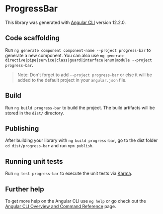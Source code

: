 # ProgressBar

This library was generated with [Angular CLI](https://github.com/angular/angular-cli) version 12.2.0.

## Code scaffolding

Run `ng generate component component-name --project progress-bar` to generate a new component. You can also use `ng generate directive|pipe|service|class|guard|interface|enum|module --project progress-bar`.
> Note: Don't forget to add `--project progress-bar` or else it will be added to the default project in your `angular.json` file. 

## Build

Run `ng build progress-bar` to build the project. The build artifacts will be stored in the `dist/` directory.

## Publishing

After building your library with `ng build progress-bar`, go to the dist folder `cd dist/progress-bar` and run `npm publish`.

## Running unit tests

Run `ng test progress-bar` to execute the unit tests via [Karma](https://karma-runner.github.io).

## Further help

To get more help on the Angular CLI use `ng help` or go check out the [Angular CLI Overview and Command Reference](https://angular.io/cli) page.

